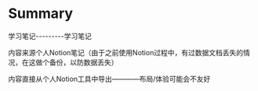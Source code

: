 # Summary


学习笔记---------学习笔记

内容来源个人Notion笔记（由于之前使用Notion过程中，有过数据文档丢失的情况，在这做个备份，以防数据丢失）

内容直接从个人Notion工具中导出————布局/体验可能会不友好
